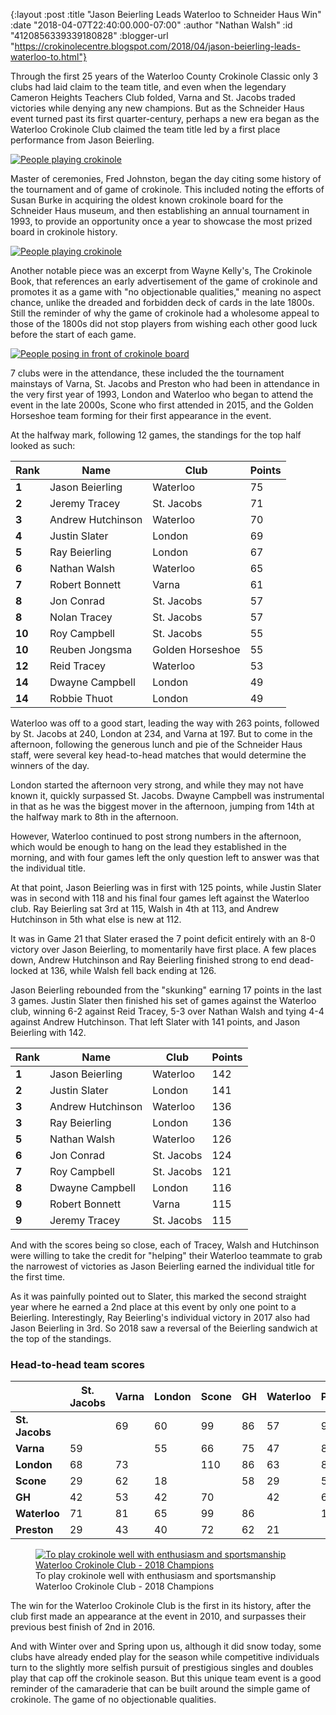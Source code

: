 {:layout :post
 :title "Jason Beierling Leads Waterloo to Schneider Haus Win"
 :date "2018-04-07T22:40:00.000-07:00"
 :author "Nathan Walsh"
 :id "4120856339339180828"
 :blogger-url "https://crokinolecentre.blogspot.com/2018/04/jason-beierling-leads-waterloo-to.html"}

Through the first 25 years of the Waterloo County Crokinole Classic only 3 clubs had laid claim to the team title, and even when the legendary Cameron Heights Teachers Club folded, Varna and St. Jacobs traded victories while denying any new champions. But as the Schneider Haus event turned past its first quarter-century, perhaps a new era began as the Waterloo Crokinole Club claimed the team title led by a first place performance from Jason Beierling.

[![People playing crokinole](/images/2018-04-07-jason-beierling-leads-waterloo-to/DaL8ka1VAAAP9ke.jpg)](/images/2018-04-07-jason-beierling-leads-waterloo-to/DaL8ka1VAAAP9ke.jpg)

Master of ceremonies, Fred Johnston, began the day citing some history of the tournament and of game of crokinole. This included noting the efforts of Susan Burke in acquiring the oldest known crokinole board for the Schneider Haus museum, and then establishing an annual tournament in 1993, to provide an opportunity once a year to showcase the most prized board in crokinole history.

[![People playing crokinole](/images/2018-04-07-jason-beierling-leads-waterloo-to/30125413_10204490496457913_1510936680_o.jpg)](/images/2018-04-07-jason-beierling-leads-waterloo-to/30125413_10204490496457913_1510936680_o.jpg)

Another notable piece was an excerpt from Wayne Kelly's, The Crokinole Book, that references an early advertisement of the game of crokinole and promotes it as a game with "no objectionable qualities," meaning no aspect chance, unlike the dreaded and forbidden deck of cards in the late 1800s. Still the reminder of why the game of crokinole had a wholesome appeal to those of the 1800s did not stop players from wishing each other good luck before the start of each game.

[![People posing in front of crokinole board](/images/2018-04-07-jason-beierling-leads-waterloo-to/30122010_10204490495937900_441157783_o.jpg)](/images/2018-04-07-jason-beierling-leads-waterloo-to/30122010_10204490495937900_441157783_o.jpg)

7 clubs were in the attendance, these included the the tournament mainstays of Varna, St. Jacobs and Preston who had been in attendance in the very first year of 1993, London and Waterloo who began to attend the event in the late 2000s, Scone who first attended in 2015, and the Golden Horseshoe team forming for their first appearance in the event.

At the halfway mark, following 12 games, the standings for the top half looked as such:

<div class="table-wrapper">
<table>
	<thead>
		<tr>
			<th>Rank</th>
			<th>Name</th>
			<th>Club</th>
			<th>Points</th>
		</tr>
	</thead>
	<tbody>
		<tr>
			<td><strong>1</strong></td>
			<td>Jason Beierling</td>
			<td>Waterloo</td>
			<td>75</td>
		</tr>
		<tr>
			<td><strong>2</strong></td>
			<td>Jeremy Tracey</td>
			<td>St. Jacobs</td>
			<td>71</td>
		</tr>
		<tr>
			<td><strong>3</strong></td>
			<td>Andrew Hutchinson</td>
			<td>Waterloo</td>
			<td>70</td>
		</tr>
		<tr>
			<td><strong>4</strong></td>
			<td>Justin Slater</td>
			<td>London</td>
			<td>69</td>
		</tr>
		<tr>
			<td><strong>5</strong></td>
			<td>Ray Beierling</td>
			<td>London</td>
			<td>67</td>
		</tr>
		<tr>
			<td><strong>6</strong></td>
			<td>Nathan Walsh</td>
			<td>Waterloo</td>
			<td>65</td>
		</tr>
		<tr>
			<td><strong>7</strong></td>
			<td>Robert Bonnett</td>
			<td>Varna</td>
			<td>61</td>
		</tr>
		<tr>
			<td><strong>8</strong></td>
			<td>Jon Conrad</td>
			<td>St. Jacobs</td>
			<td>57</td>
		</tr>
		<tr>
			<td><strong>8</strong></td>
			<td>Nolan Tracey</td>
			<td>St. Jacobs</td>
			<td>57</td>
		</tr>
		<tr>
			<td><strong>10</strong></td>
			<td>Roy Campbell</td>
			<td>St. Jacobs</td>
			<td>55</td>
		</tr>
		<tr>
			<td><strong>10</strong></td>
			<td>Reuben Jongsma</td>
			<td>Golden Horseshoe</td>
			<td>55</td>
		</tr>
		<tr>
			<td><strong>12</strong></td>
			<td>Reid Tracey</td>
			<td>Waterloo</td>
			<td>53</td>
		</tr>
		<tr>
			<td><strong>14</strong></td>
			<td>Dwayne Campbell</td>
			<td>London</td>
			<td>49</td>
		</tr>
		<tr>
			<td><strong>14</strong></td>
			<td>Robbie Thuot</td>
			<td>London</td>
			<td>49</td>
		</tr>
	</tbody>
</table>
</div>

Waterloo was off to a good start, leading the way with 263 points, followed by St. Jacobs at 240, London at 234, and Varna at 197. But to come in the afternoon, following the generous lunch and pie of the Schneider Haus staff, were several key head-to-head matches that would determine the winners of the day.

London started the afternoon very strong, and while they may not have known it, quickly surpassed St. Jacobs. Dwayne Campbell was instrumental in that as he was the biggest mover in the afternoon, jumping from 14th at the halfway mark to 8th in the afternoon.

However, Waterloo continued to post strong numbers in the afternoon, which would be enough to hang on the lead they established in the morning, and with four games left the only question left to answer was that the individual title.

At that point, Jason Beierling was in first with 125 points, while Justin Slater was in second with 118 and his final four games left against the Waterloo club. Ray Beierling sat 3rd at 115, Walsh in 4th at 113, and Andrew Hutchinson in 5th what else is new at 112.

It was in Game 21 that Slater erased the 7 point deficit entirely with an 8-0 victory over Jason Beierling, to momentarily have first place. A few places down, Andrew Hutchinson and Ray Beierling finished strong to end dead-locked at 136, while Walsh fell back ending at 126.

Jason Beierling rebounded from the "skunking" earning 17 points in the last 3 games. Justin Slater then finished his set of games against the Waterloo club, winning 6-2 against Reid Tracey, 5-3 over Nathan Walsh and tying 4-4 against Andrew Hutchinson. That left Slater with 141 points, and Jason Beierling with 142.

<div class="table-wrapper">
<table>
	<thead>
		<tr>
			<th>Rank</th>
			<th>Name</th>
			<th>Club</th>
			<th>Points</th>
		</tr>
	</thead>
	<tbody>
		<tr>
			<td><strong>1</strong></td>
			<td>Jason Beierling</td>
			<td>Waterloo</td>
			<td>142</td>
		</tr>
		<tr>
			<td><strong>2</strong></td>
			<td>Justin Slater</td>
			<td>London</td>
			<td>141</td>
		</tr>
		<tr>
			<td><strong>3</strong></td>
			<td>Andrew Hutchinson</td>
			<td>Waterloo</td>
			<td>136</td>
		</tr>
		<tr>
			<td><strong>3</strong></td>
			<td>Ray Beierling</td>
			<td>London</td>
			<td>136</td>
		</tr>
		<tr>
			<td><strong>5</strong></td>
			<td>Nathan Walsh</td>
			<td>Waterloo</td>
			<td>126</td>
		</tr>
		<tr>
			<td><strong>6</strong></td>
			<td>Jon Conrad</td>
			<td>St. Jacobs</td>
			<td>124</td>
		</tr>
		<tr>
			<td><strong>7</strong></td>
			<td>Roy Campbell</td>
			<td>St. Jacobs</td>
			<td>121</td>
		</tr>
		<tr>
			<td><strong>8</strong></td>
			<td>Dwayne Campbell</td>
			<td>London</td>
			<td>116</td>
		</tr>
		<tr>
			<td><strong>9</strong></td>
			<td>Robert Bonnett</td>
			<td>Varna</td>
			<td>115</td>
		</tr>
		<tr>
			<td><strong>9</strong></td>
			<td>Jeremy Tracey</td>
			<td>St. Jacobs</td>
			<td>115</td>
		</tr>
	</tbody>
</table>
</div>

And with the scores being so close, each of Tracey, Walsh and Hutchinson were willing to take the credit for "helping" their Waterloo teammate to grab the narrowest of victories as Jason Beierling earned the individual title for the first time.

As it was painfully pointed out to Slater, this marked the second straight year where he earned a 2nd place at this event by only one point to a Beierling. Interestingly, Ray Beierling's individual victory in 2017 also had Jason Beierling in 3rd. So 2018 saw a reversal of the Beierling sandwich at the top of the standings.

### Head-to-head team scores

<div class="table-wrapper">
<table>
	<thead>
		<tr>
			<th></th>
			<th>St. Jacobs</th>
			<th>Varna</th>
			<th>London</th>
			<th>Scone</th>
			<th>GH</th>
			<th>Waterloo</th>
			<th>Preston</th>
			<th>Total</th>
			<th>Rank</th>
		</tr>
	</thead>
	<tbody>
		<tr>
			<td><strong>St. Jacobs</strong></td>
			<td></td>
			<td>69</td>
			<td>60</td>
			<td>99</td>
			<td>86</td>
			<td>57</td>
			<td>99</td>
			<td><strong>470</strong></td>
			<td><strong>3</strong></td>
		</tr>
		<tr>
			<td><strong>Varna</strong></td>
			<td>59</td>
			<td></td>
			<td>55</td>
			<td>66</td>
			<td>75</td>
			<td>47</td>
			<td>85</td>
			<td><strong>387</strong></td>
			<td><strong>4</strong></td>
		</tr>
		<tr>
			<td><strong>London</strong></td>
			<td>68</td>
			<td>73</td>
			<td></td>
			<td>110</td>
			<td>86</td>
			<td>63</td>
			<td>88</td>
			<td><strong>488</strong></td>
			<td><strong>2</strong></td>
		</tr>
		<tr>
			<td><strong>Scone</strong></td>
			<td>29</td>
			<td>62</td>
			<td>18</td>
			<td></td>
			<td>58</td>
			<td>29</td>
			<td>56</td>
			<td><strong>252</strong></td>
			<td><strong>7</strong></td>
		</tr>
		<tr>
			<td><strong>GH</strong></td>
			<td>42</td>
			<td>53</td>
			<td>42</td>
			<td>70</td>
			<td></td>
			<td>42</td>
			<td>68</td>
			<td><strong>317</strong></td>
			<td><strong>5</strong></td>
		</tr>
		<tr>
			<td><strong>Waterloo</strong></td>
			<td>71</td>
			<td>81</td>
			<td>65</td>
			<td>99</td>
			<td>86</td>
			<td></td>
			<td>107</td>
			<td><strong>509</strong></td>
			<td><strong>1</strong></td>
		</tr>
		<tr>
			<td><strong>Preston</strong></td>
			<td>29</td>
			<td>43</td>
			<td>40</td>
			<td>72</td>
			<td>62</td>
			<td>21</td>
			<td></td>
			<td><strong>267</strong></td>
			<td><strong>6</strong></td>
		</tr>
	</tbody>
</table>
</div>

<figure>
	<a href="/images/2018-04-07-jason-beierling-leads-waterloo-to/30223314\_10204490494857873\_786242743\_o.jpg"><img src="/images/2018-04-07-jason-beierling-leads-waterloo-to/30223314\_10204490494857873\_786242743\_o.jpg" alt="To play crokinole well with enthusiasm and sportsmanship Waterloo Crokinole Club - 2018 Champions" /></a>
	<figcaption>To play crokinole well with enthusiasm and sportsmanship Waterloo Crokinole Club - 2018 Champions</figcaption>
</figure>

The win for the Waterloo Crokinole Club is the first in its history, after the club first made an appearance at the event in 2010, and surpasses their previous best finish of 2nd in 2016.

And with Winter over and Spring upon us, although it did snow today, some clubs have already ended play for the season while competitive individuals turn to the slightly more selfish pursuit of prestigious singles and doubles play that cap off the crokinole season. But this unique team event is a good reminder of the camaraderie that can be built around the simple game of crokinole. The game of no objectionable qualities.
